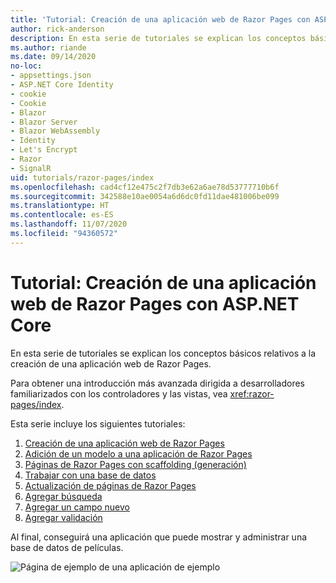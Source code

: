 ```yaml
---
title: 'Tutorial: Creación de una aplicación web de Razor Pages con ASP.NET Core'
author: rick-anderson
description: En esta serie de tutoriales se explican los conceptos básicos relativos a la creación de una aplicación web de Razor Pages.
ms.author: riande
ms.date: 09/14/2020
no-loc:
- appsettings.json
- ASP.NET Core Identity
- cookie
- Cookie
- Blazor
- Blazor Server
- Blazor WebAssembly
- Identity
- Let's Encrypt
- Razor
- SignalR
uid: tutorials/razor-pages/index
ms.openlocfilehash: cad4cf12e475c2f7db3e62a6ae78d53777710b6f
ms.sourcegitcommit: 342588e10ae0054a6d6dc0fd11dae481006be099
ms.translationtype: HT
ms.contentlocale: es-ES
ms.lasthandoff: 11/07/2020
ms.locfileid: "94360572"
---
```

# <a name="tutorial-create-a-no-locrazor-pages-web-app-with-aspnet-core"></a>Tutorial: Creación de una aplicación web de Razor Pages con ASP.NET Core

En esta serie de tutoriales se explican los conceptos básicos relativos a la creación de una aplicación web de Razor Pages. 

Para obtener una introducción más avanzada dirigida a desarrolladores familiarizados con los controladores y las vistas, vea <xref:razor-pages/index>.

Esta serie incluye los siguientes tutoriales:

1. [Creación de una aplicación web de Razor Pages](xref:tutorials/razor-pages/razor-pages-start)
1. [Adición de un modelo a una aplicación de Razor Pages](xref:tutorials/razor-pages/model)
1. [Páginas de Razor Pages con scaffolding (generación)](xref:tutorials/razor-pages/page)
1. [Trabajar con una base de datos](xref:tutorials/razor-pages/sql)
1. [Actualización de páginas de Razor Pages](xref:tutorials/razor-pages/da1)
1. [Agregar búsqueda](xref:tutorials/razor-pages/search)
1. [Agregar un campo nuevo](xref:tutorials/razor-pages/new-field)
1. [Agregar validación](xref:tutorials/razor-pages/validation)

Al final, conseguirá una aplicación que puede mostrar y administrar una base de datos de películas.

![Página de ejemplo de una aplicación de ejemplo](index/_static/sample-page.png)
